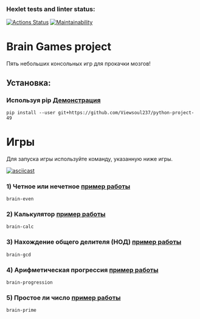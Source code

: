 ### Hexlet tests and linter status:
[![Actions Status](https://github.com/Viewsoul237/python-project-49/workflows/hexlet-check/badge.svg)](https://github.com/Viewsoul237/python-project-49/actions)
[![Maintainability](https://api.codeclimate.com/v1/badges/7e4d2c87224589c0c292/maintainability)](https://codeclimate.com/github/Viewsoul237/python-project-49/maintainability)

# Brain Games project

Пять небольших консольных игр для прокачки мозгов!

## Установка:

### Используя pip [Демонстрация](https://asciinema.org/a/LJuRoRQAu5mta91P8HBgfbbGh)

```
pip install --user git+https://github.com/Viewsoul237/python-project-49
```


# Игры
Для запуска игры используйте команду, указанную ниже игры.

[![asciicast](https://asciinema.org/a/E2NI7GyRSsfAe6x47zjovfayT.svg)](https://asciinema.org/a/E2NI7GyRSsfAe6x47zjovfayT)

### 1) Четное или нечетное [пример работы](https://asciinema.org/a/E2NI7GyRSsfAe6x47zjovfayT)
```
brain-even
```
### 2) Калькулятор [пример работы](https://asciinema.org/a/J0vL291RCEtqFWnLqZHutvGxE) 
```
brain-calc
```
### 3) Нахождение общего делителя (НОД) [пример работы](https://asciinema.org/a/Ubtv8BYOe8PzaMulUGLw2eC1y)
```
brain-gcd
```
### 4) Арифметическая прогрессия [пример работы](https://asciinema.org/a/478TAkml5JcvrZ0NT7inMkPBK)
```
brain-progression
```
### 5) Простое ли число [пример работы](https://asciinema.org/a/bytrtZXQtS2H9LPiLo9Rlcn2R)
```
brain-prime
```
